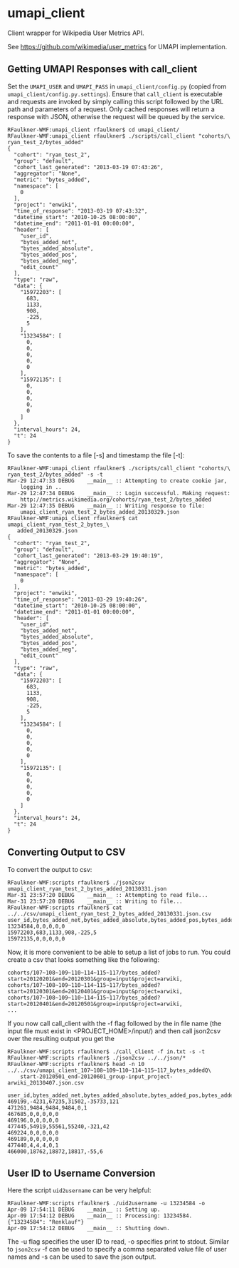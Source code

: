 umapi_client
============

Client wrapper for Wikipedia User Metrics API.

See https://github.com/wikimedia/user_metrics for UMAPI implementation.

Getting UMAPI Responses with call_client
----------------------------------------

Set the ``UMAPI_USER`` and ``UMAPI_PASS`` in ``umapi_client/config.py``
(copied from ``umapi_client/config.py.settings``).  Ensure that
``call_client`` is executable and requests are invoked by simply
calling this script followed by the URL path and parameters of a request. Only
cached responses will return a response with JSON, otherwise the request will
be queued by the service.


    RFaulkner-WMF:umapi_client rfaulkner$ cd umapi_client/
    RFaulkner-WMF:umapi_client rfaulkner$ ./scripts/call_client "cohorts/\
    ryan_test_2/bytes_added"
    {
      "cohort": "ryan_test_2",
      "group": "default",
      "cohort_last_generated": "2013-03-19 07:43:26",
      "aggregator": "None",
      "metric": "bytes_added",
      "namespace": [
        0
      ],
      "project": "enwiki",
      "time_of_response": "2013-03-19 07:43:32",
      "datetime_start": "2010-10-25 08:00:00",
      "datetime_end": "2011-01-01 00:00:00",
      "header": [
        "user_id",
        "bytes_added_net",
        "bytes_added_absolute",
        "bytes_added_pos",
        "bytes_added_neg",
        "edit_count"
      ],
      "type": "raw",
      "data": {
        "15972203": [
          683,
          1133,
          908,
          -225,
          5
        ],
        "13234584": [
          0,
          0,
          0,
          0,
          0
        ],
        "15972135": [
          0,
          0,
          0,
          0,
          0
        ]
      },
      "interval_hours": 24,
      "t": 24
    }

To save the contents to a file [-s] and timestamp the file [-t]:

    RFaulkner-WMF:umapi_client rfaulkner$ ./scripts/call_client "cohorts/\
    ryan_test_2/bytes_added" -s -t
    Mar-29 12:47:33 DEBUG    __main__ :: Attempting to create cookie jar,
        logging in ..
    Mar-29 12:47:34 DEBUG    __main__ :: Login successful. Making request:
        http://metrics.wikimedia.org/cohorts/ryan_test_2/bytes_added
    Mar-29 12:47:35 DEBUG    __main__ :: Writing response to file:
        umapi_client_ryan_test_2_bytes_added_20130329.json
    RFaulkner-WMF:umapi_client rfaulkner$ cat umapi_client_ryan_test_2_bytes_\
       added_20130329.json
    {
      "cohort": "ryan_test_2",
      "group": "default",
      "cohort_last_generated": "2013-03-29 19:40:19",
      "aggregator": "None",
      "metric": "bytes_added",
      "namespace": [
        0
      ],
      "project": "enwiki",
      "time_of_response": "2013-03-29 19:40:26",
      "datetime_start": "2010-10-25 08:00:00",
      "datetime_end": "2011-01-01 00:00:00",
      "header": [
        "user_id",
        "bytes_added_net",
        "bytes_added_absolute",
        "bytes_added_pos",
        "bytes_added_neg",
        "edit_count"
      ],
      "type": "raw",
      "data": {
        "15972203": [
          683,
          1133,
          908,
          -225,
          5
        ],
        "13234584": [
          0,
          0,
          0,
          0,
          0
        ],
        "15972135": [
          0,
          0,
          0,
          0,
          0
        ]
      },
      "interval_hours": 24,
      "t": 24
    }


Converting Output to CSV
------------------------

To convert the output to csv:

    RFaulkner-WMF:scripts rfaulkner$ ./json2csv umapi_client_ryan_test_2_bytes_added_20130331.json
    Mar-31 23:57:20 DEBUG    __main__ :: Attempting to read file...
    Mar-31 23:57:20 DEBUG    __main__ :: Writing to file...
    RFaulkner-WMF:scripts rfaulkner$ cat ../../csv/umapi_client_ryan_test_2_bytes_added_20130331.json.csv
    user_id,bytes_added_net,bytes_added_absolute,bytes_added_pos,bytes_added_neg,edit_count
    13234584,0,0,0,0,0
    15972203,683,1133,908,-225,5
    15972135,0,0,0,0,0

Now, it is more convenient to be able to setup a list of jobs to run.  You could create a csv that looks
something like the following:

    cohorts/107~108~109~110~114~115~117/bytes_added?start=20120201&end=20120301&group=input&project=arwiki,
    cohorts/107~108~109~110~114~115~117/bytes_added?start=20120301&end=20120401&group=input&project=arwiki,
    cohorts/107~108~109~110~114~115~117/bytes_added?start=20120401&end=20120501&group=input&project=arwiki,
    ...

If you now call call_client with the -f flag followed by the in file name (the input file must exist in
<PROJECT_HOME>/input/) and then call json2csv over the resulting output you get the

    RFaulkner-WMF:scripts rfaulkner$ ./call_client -f in.txt -s -t
    RFaulkner-WMF:scripts rfaulkner$ ./json2csv ../../json/*
    RFaulkner-WMF:scripts rfaulkner$ head -n 10 ../../csv/umapi_client_107~108~109~110~114~115~117_bytes_addedQ\
        start-20120501_end-20120601_group-input_project-arwiki_20130407.json.csv

    user_id,bytes_added_net,bytes_added_absolute,bytes_added_pos,bytes_added_neg,edit_count
    469199,-4231,67235,31502,-35733,121
    471261,9484,9484,9484,0,1
    467685,0,0,0,0,0
    469196,0,0,0,0,0
    477445,54919,55561,55240,-321,42
    469224,0,0,0,0,0
    469189,0,0,0,0,0
    477440,4,4,4,0,1
    466000,18762,18872,18817,-55,6


User ID to Username Conversion
------------------------------

Here the script ``uid2username`` can be very helpful:

    RFaulkner-WMF:scripts rfaulkner$ ./uid2username -u 13234584 -o
    Apr-09 17:54:11 DEBUG    __main__ :: Setting up.
    Apr-09 17:54:12 DEBUG    __main__ :: Processing: 13234584.
    {"13234584": "Renklauf"}
    Apr-09 17:54:12 DEBUG    __main__ :: Shutting down.

The -u flag specifies the user ID to read, -o specifies print to stdout.  Similar to ``json2csv`` -f can
be used to specify a comma separated value file of user names and -s can be used to save the json output.